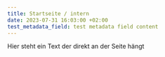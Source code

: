 ```yaml
---
title: Startseite / intern
date: 2023-07-31 16:03:00 +02:00
test_metadata_field: test metadata field content
---
```


Hier steht ein Text der direkt an der Seite hängt
